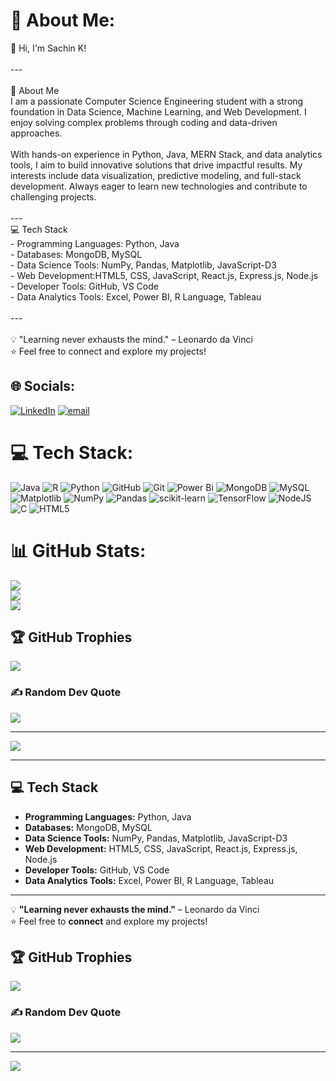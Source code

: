   
# 💫 About Me:
 👋 Hi, I'm Sachin K!  <br><br>---<br><br>🚀 About Me  <br>I am a passionate Computer Science Engineering student with a strong foundation in Data Science, Machine Learning, and Web Development. I enjoy solving complex problems through coding and data-driven approaches.  <br><br>With hands-on experience in Python, Java, MERN Stack, and data analytics tools, I aim to build innovative solutions that drive impactful results. My interests include data visualization, predictive modeling, and full-stack development. Always eager to learn new technologies and contribute to challenging projects.  <br><br>---<br>💻 Tech Stack  <br>- Programming Languages: Python, Java  <br>- Databases: MongoDB, MySQL  <br>- Data Science Tools: NumPy, Pandas, Matplotlib, JavaScript-D3  <br>- Web Development:HTML5, CSS, JavaScript, React.js, Express.js, Node.js  <br>- Developer Tools: GitHub, VS Code  <br>- Data Analytics Tools: Excel, Power BI, R Language, Tableau  <br><br>---<br><br>💡 "Learning never exhausts the mind." – Leonardo da Vinci  <br>⭐ Feel free to connect and explore my projects!  <br>


## 🌐 Socials:
[![LinkedIn](https://img.shields.io/badge/LinkedIn-%230077B5.svg?logo=linkedin&logoColor=white)](https://linkedin.com/in/https://www.linkedin.com/in/sachin-k-575520254/) [![email](https://img.shields.io/badge/Email-D14836?logo=gmail&logoColor=white)](mailto:sachinkamaraj183@gmail.com) 

# 💻 Tech Stack:
![Java](https://img.shields.io/badge/java-%23ED8B00.svg?style=for-the-badge&logo=openjdk&logoColor=white) ![R](https://img.shields.io/badge/r-%23276DC3.svg?style=for-the-badge&logo=r&logoColor=white) ![Python](https://img.shields.io/badge/python-3670A0?style=for-the-badge&logo=python&logoColor=ffdd54) ![GitHub](https://img.shields.io/badge/github-%23121011.svg?style=for-the-badge&logo=github&logoColor=white) ![Git](https://img.shields.io/badge/git-%23F05033.svg?style=for-the-badge&logo=git&logoColor=white) ![Power Bi](https://img.shields.io/badge/power_bi-F2C811?style=for-the-badge&logo=powerbi&logoColor=black) ![MongoDB](https://img.shields.io/badge/MongoDB-%234ea94b.svg?style=for-the-badge&logo=mongodb&logoColor=white) ![MySQL](https://img.shields.io/badge/mysql-4479A1.svg?style=for-the-badge&logo=mysql&logoColor=white) ![Matplotlib](https://img.shields.io/badge/Matplotlib-%23ffffff.svg?style=for-the-badge&logo=Matplotlib&logoColor=black) ![NumPy](https://img.shields.io/badge/numpy-%23013243.svg?style=for-the-badge&logo=numpy&logoColor=white) ![Pandas](https://img.shields.io/badge/pandas-%23150458.svg?style=for-the-badge&logo=pandas&logoColor=white) ![scikit-learn](https://img.shields.io/badge/scikit--learn-%23F7931E.svg?style=for-the-badge&logo=scikit-learn&logoColor=white) ![TensorFlow](https://img.shields.io/badge/TensorFlow-%23FF6F00.svg?style=for-the-badge&logo=TensorFlow&logoColor=white) ![NodeJS](https://img.shields.io/badge/node.js-6DA55F?style=for-the-badge&logo=node.js&logoColor=white) ![C](https://img.shields.io/badge/c-%2300599C.svg?style=for-the-badge&logo=c&logoColor=white) ![HTML5](https://img.shields.io/badge/html5-%23E34F26.svg?style=for-the-badge&logo=html5&logoColor=white)
# 📊 GitHub Stats:
![](https://github-readme-stats.vercel.app/api?username=sachin-183&theme=dark&hide_border=false&include_all_commits=false&count_private=false)<br/>
![](https://nirzak-streak-stats.vercel.app/?user=sachin-183&theme=dark&hide_border=false)<br/>
![](https://github-readme-stats.vercel.app/api/top-langs/?username=sachin-183&theme=dark&hide_border=false&include_all_commits=false&count_private=false&layout=compact)

## 🏆 GitHub Trophies
![](https://github-profile-trophy.vercel.app/?username=sachin-183&theme=radical&no-frame=false&no-bg=true&margin-w=4)

### ✍️ Random Dev Quote
![](https://quotes-github-readme.vercel.app/api?type=horizontal&theme=radical)

---
[![](https://visitcount.itsvg.in/api?id=sachin-183&icon=0&color=0)](https://visitcount.itsvg.in)

<!-- Proudly created with GPRM ( https://gprm.itsvg.in ) -->
---

## 💻 Tech Stack  
- **Programming Languages:** Python, Java  
- **Databases:** MongoDB, MySQL  
- **Data Science Tools:** NumPy, Pandas, Matplotlib, JavaScript-D3  
- **Web Development:** HTML5, CSS, JavaScript, React.js, Express.js, Node.js  
- **Developer Tools:** GitHub, VS Code  
- **Data Analytics Tools:** Excel, Power BI, R Language, Tableau   

---

💡 **"Learning never exhausts the mind."** – Leonardo da Vinci  
⭐ Feel free to **connect** and explore my projects!  


## 🏆 GitHub Trophies
![](https://github-profile-trophy.vercel.app/?username=sachin-183&theme=radical&no-frame=false&no-bg=true&margin-w=4)

### ✍️ Random Dev Quote
![](https://quotes-github-readme.vercel.app/api?type=horizontal&theme=radical)

---
[![](https://visitcount.itsvg.in/api?id=sachin-183&icon=0&color=0)](https://visitcount.itsvg.in)

<!-- Proudly created with GPRM ( https://gprm.itsvg.in ) -->
